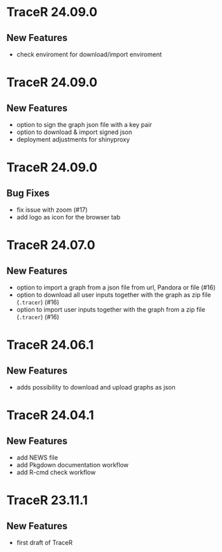 # TraceR 24.09.0

## New Features

- check enviroment for download/import enviroment

# TraceR 24.09.0

## New Features

- option to sign the graph json file with a key pair
- option to download & import signed json
- deployment adjustments for shinyproxy

# TraceR 24.09.0

## Bug Fixes

- fix issue with zoom (#17)
- add logo as icon for the browser tab

# TraceR 24.07.0

## New Features

- option to import a graph from a json file from url, Pandora or file (#16)
- option to download all user inputs together with the graph as zip file (`.tracer`) (#16)
- option to import user inputs together with the graph from a zip file (`.tracer`) (#16)

# TraceR 24.06.1

## New Features

- adds possibility to download and upload graphs as json

# TraceR 24.04.1

## New Features

- add NEWS file
- add Pkgdown documentation workflow
- add R-cmd check workflow


# TraceR 23.11.1

## New Features

- first draft of TraceR

